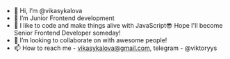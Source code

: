 - 👋 Hi, I’m @vikasykalova
- 👀 I’m Junior Frontend development
- 🌱 I like to code and make things alive with JavaScript😎 Hope I'll become Senior Frontend Developer someday!
- 💞️ I’m looking to collaborate on with awesome people!
- 📫 How to reach me - vikasykalova@gmail.com, telegram - @viktoryys

<!---
vikasykalova/vikasykalova is a ✨ special ✨ repository because its `README.md` (this file) appears on your GitHub profile.
You can click the Preview link to take a look at your changes.
--->
